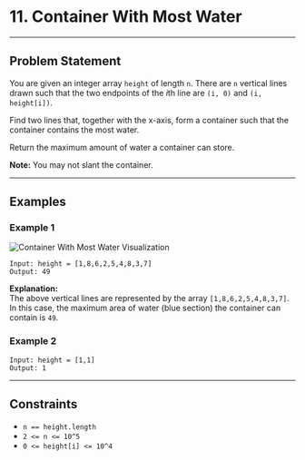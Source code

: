 # 11. Container With Most Water

---

## Problem Statement

You are given an integer array `height` of length `n`. There are `n` vertical lines drawn such that the two endpoints of the *i*th line are `(i, 0)` and `(i, height[i])`.

Find two lines that, together with the x-axis, form a container such that the container contains the most water.

Return the maximum amount of water a container can store.

**Note:** You may not slant the container.

---

## Examples

### Example 1

![Container With Most Water Visualization](https://s3-lc-upload.s3.amazonaws.com/uploads/2018/07/17/question_11.jpg)

```
Input: height = [1,8,6,2,5,4,8,3,7]
Output: 49
```

**Explanation:**  
The above vertical lines are represented by the array `[1,8,6,2,5,4,8,3,7]`.  
In this case, the maximum area of water (blue section) the container can contain is `49`.

### Example 2

```
Input: height = [1,1]
Output: 1
```

---

## Constraints

- `n == height.length`
- `2 <= n <= 10^5`
- `0 <= height[i] <= 10^4`
